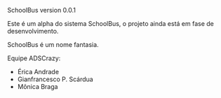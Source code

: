 SchoolBus version 0.0.1

Este é um alpha do sistema SchoolBus, o projeto ainda está em fase de desenvolvimento.

SchoolBus é um nome fantasia.

Equipe ADSCrazy:
- Érica Andrade
- Gianfrancesco P. Scárdua
- Mônica Braga

